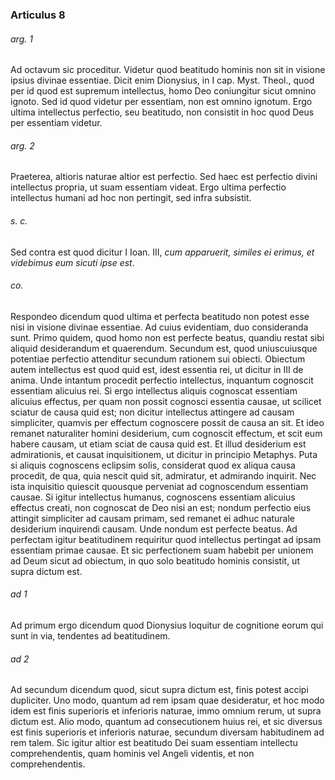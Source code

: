 ### Articulus 8

###### arg. 1
Ad octavum sic proceditur. Videtur quod beatitudo hominis non sit in visione ipsius divinae essentiae. Dicit enim Dionysius, in I cap. Myst. Theol., quod per id quod est supremum intellectus, homo Deo coniungitur sicut omnino ignoto. Sed id quod videtur per essentiam, non est omnino ignotum. Ergo ultima intellectus perfectio, seu beatitudo, non consistit in hoc quod Deus per essentiam videtur.

###### arg. 2
Praeterea, altioris naturae altior est perfectio. Sed haec est perfectio divini intellectus propria, ut suam essentiam videat. Ergo ultima perfectio intellectus humani ad hoc non pertingit, sed infra subsistit.

###### s. c.
Sed contra est quod dicitur I Ioan. III, *cum apparuerit, similes ei erimus, et videbimus eum sicuti ipse est*.

###### co.
Respondeo dicendum quod ultima et perfecta beatitudo non potest esse nisi in visione divinae essentiae. Ad cuius evidentiam, duo consideranda sunt. Primo quidem, quod homo non est perfecte beatus, quandiu restat sibi aliquid desiderandum et quaerendum. Secundum est, quod uniuscuiusque potentiae perfectio attenditur secundum rationem sui obiecti. Obiectum autem intellectus est quod quid est, idest essentia rei, ut dicitur in III de anima. Unde intantum procedit perfectio intellectus, inquantum cognoscit essentiam alicuius rei. Si ergo intellectus aliquis cognoscat essentiam alicuius effectus, per quam non possit cognosci essentia causae, ut scilicet sciatur de causa quid est; non dicitur intellectus attingere ad causam simpliciter, quamvis per effectum cognoscere possit de causa an sit. Et ideo remanet naturaliter homini desiderium, cum cognoscit effectum, et scit eum habere causam, ut etiam sciat de causa quid est. Et illud desiderium est admirationis, et causat inquisitionem, ut dicitur in principio Metaphys. Puta si aliquis cognoscens eclipsim solis, considerat quod ex aliqua causa procedit, de qua, quia nescit quid sit, admiratur, et admirando inquirit. Nec ista inquisitio quiescit quousque perveniat ad cognoscendum essentiam causae. Si igitur intellectus humanus, cognoscens essentiam alicuius effectus creati, non cognoscat de Deo nisi an est; nondum perfectio eius attingit simpliciter ad causam primam, sed remanet ei adhuc naturale desiderium inquirendi causam. Unde nondum est perfecte beatus. Ad perfectam igitur beatitudinem requiritur quod intellectus pertingat ad ipsam essentiam primae causae. Et sic perfectionem suam habebit per unionem ad Deum sicut ad obiectum, in quo solo beatitudo hominis consistit, ut supra dictum est.

###### ad 1
Ad primum ergo dicendum quod Dionysius loquitur de cognitione eorum qui sunt in via, tendentes ad beatitudinem.

###### ad 2
Ad secundum dicendum quod, sicut supra dictum est, finis potest accipi dupliciter. Uno modo, quantum ad rem ipsam quae desideratur, et hoc modo idem est finis superioris et inferioris naturae, immo omnium rerum, ut supra dictum est. Alio modo, quantum ad consecutionem huius rei, et sic diversus est finis superioris et inferioris naturae, secundum diversam habitudinem ad rem talem. Sic igitur altior est beatitudo Dei suam essentiam intellectu comprehendentis, quam hominis vel Angeli videntis, et non comprehendentis.

